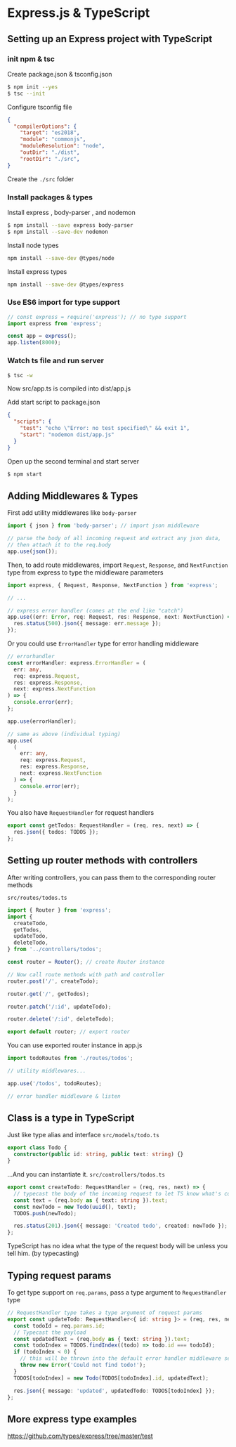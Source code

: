 # Express.js & TypeScript

## Setting up an Express project with TypeScript

### init npm & tsc

Create package.json & tsconfig.json

```bash
$ npm init --yes
$ tsc --init
```

Configure tsconfig file

```json
{
  "compilerOptions": {
    "target": "es2018",
    "module": "commonjs",
    "moduleResolution": "node",
    "outDir": "./dist",
    "rootDir": "./src",
}
```

Create the `./src` folder

### Install packages & types

Install express , body-parser , and nodemon

```bash
$ npm install --save express body-parser
$ npm install --save-dev nodemon
```

Install node types

```bash
npm install --save-dev @types/node
```

Install express types

```bash
npm install --save-dev @types/express
```

### Use ES6 import for type support

```ts
// const express = require('express'); // no type support
import express from 'express';

const app = express();
app.listen(8000);
```

### Watch ts file and run server

```bash
$ tsc -w
```

Now src/app.ts is compiled into dist/app.js

Add start script to package.json

```json
{
  "scripts": {
    "test": "echo \"Error: no test specified\" && exit 1",
    "start": "nodemon dist/app.js"
  }
}
```

Open up the second terminal and start server

```bash
$ npm start
```

## Adding Middlewares & Types

First add utility middlewares like `body-parser`

```ts
import { json } from 'body-parser'; // import json middleware

// parse the body of all incoming request and extract any json data,
// then attach it to the req.body
app.use(json());
```

Then, to add route middlewares, import `Request`, `Response`, and `NextFunction` type from express to type the middleware parameters

```ts
import express, { Request, Response, NextFunction } from 'express';

// ...

// express error handler (comes at the end like "catch")
app.use((err: Error, req: Request, res: Response, next: NextFunction) => {
  res.status(500).json({ message: err.message });
});
```

Or you could use `ErrorHandler` type for error handling middleware

```ts
// errorhandler
const errorHandler: express.ErrorHandler = (
  err: any,
  req: express.Request,
  res: express.Response,
  next: express.NextFunction
) => {
  console.error(err);
};

app.use(errorHandler);

// same as above (individual typing)
app.use(
  (
    err: any,
    req: express.Request,
    res: express.Response,
    next: express.NextFunction
  ) => {
    console.error(err);
  }
);
```

You also have `RequestHandler` for request handlers

```ts
export const getTodos: RequestHandler = (req, res, next) => {
  res.json({ todos: TODOS });
};
```

## Setting up router methods with controllers

After writing controllers, you can pass them to the corresponding router methods

`src/routes/todos.ts`

```ts
import { Router } from 'express';
import {
  createTodo,
  getTodos,
  updateTodo,
  deleteTodo,
} from '../controllers/todos';

const router = Router(); // create Router instance

// Now call route methods with path and controller
router.post('/', createTodo);

router.get('/', getTodos);

router.patch('/:id', updateTodo);

router.delete('/:id', deleteTodo);

export default router; // export router
```

You can use exported router instance in app.js

```ts
import todoRoutes from './routes/todos';

// utility middlewares...

app.use('/todos', todoRoutes);

// error handler middleware & listen
```

## Class is a type in TypeScript

Just like type alias and interface
`src/models/todo.ts`

```ts
export class Todo {
  constructor(public id: string, public text: string) {}
}
```

...And you can instantiate it.
`src/controllers/todos.ts`

```ts
export const createTodo: RequestHandler = (req, res, next) => {
  // typecast the body of the incoming request to let TS know what's coming
  const text = (req.body as { text: string }).text;
  const newTodo = new Todo(uuid(), text);
  TODOS.push(newTodo);

  res.status(201).json({ message: 'Created todo', created: newTodo });
};
```

TypeScript has no idea what the type of the request body will be unless you tell him. (by typecasting)

## Typing request params

To get type support on `req.params`, pass a type argument to `RequestHandler` type

```ts
// RequestHandler type takes a type argument of request params
export const updateTodo: RequestHandler<{ id: string }> = (req, res, next) => {
  const todoId = req.params.id;
  // Typecast the payload
  const updatedText = (req.body as { text: string }).text;
  const todoIndex = TODOS.findIndex((todo) => todo.id === todoId);
  if (todoIndex < 0) {
    // this will be thrown into the default error handler middleware set up at the end of App.js
    throw new Error('Could not find todo!');
  }
  TODOS[todoIndex] = new Todo(TODOS[todoIndex].id, updatedText);

  res.json({ message: 'updated', updatedTodo: TODOS[todoIndex] });
};
```

## More express type examples

https://github.com/types/express/tree/master/test
